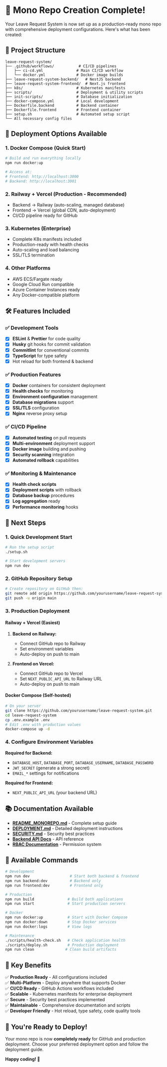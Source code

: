 # 🚀 Mono Repo Creation Complete!

Your Leave Request System is now set up as a production-ready mono repo with comprehensive deployment configurations. Here's what has been created:

## 📁 Project Structure

```
leave-request-system/
├── .github/workflows/           # CI/CD pipelines
│   ├── ci-cd.yml               # Main CI/CD workflow
│   └── docker.yml              # Docker image builds
├── leave-request-system-backend/   # NestJS backend
├── leave-request-system-frontend/  # Next.js frontend
├── k8s/                        # Kubernetes manifests
├── scripts/                    # Deployment & utility scripts
├── init-scripts/               # Database initialization
├── docker-compose.yml          # Local development
├── Dockerfile.backend          # Backend container
├── Dockerfile.frontend         # Frontend container
├── setup.sh                    # Automated setup script
└── All necessary config files
```

## 🎯 Deployment Options Available

### 1. **Docker Compose (Quick Start)**
```bash
# Build and run everything locally
npm run docker:up

# Access at:
# Frontend: http://localhost:3000
# Backend: http://localhost:3001
```

### 2. **Railway + Vercel (Production - Recommended)**
- Backend → Railway (auto-scaling, managed database)
- Frontend → Vercel (global CDN, auto-deployment)
- CI/CD pipeline ready for GitHub

### 3. **Kubernetes (Enterprise)**
- Complete K8s manifests included
- Production-ready with health checks
- Auto-scaling and load balancing
- SSL/TLS termination

### 4. **Other Platforms**
- AWS ECS/Fargate ready
- Google Cloud Run compatible
- Azure Container Instances ready
- Any Docker-compatible platform

## 🛠️ Features Included

### ✅ Development Tools
- [x] **ESLint** & **Prettier** for code quality
- [x] **Husky** git hooks for commit validation
- [x] **Commitlint** for conventional commits
- [x] **TypeScript** for type safety
- [x] Hot reload for both frontend & backend

### ✅ Production Features
- [x] **Docker** containers for consistent deployment
- [x] **Health checks** for monitoring
- [x] **Environment configuration** management
- [x] **Database migrations** support
- [x] **SSL/TLS** configuration
- [x] **Nginx** reverse proxy setup

### ✅ CI/CD Pipeline
- [x] **Automated testing** on pull requests
- [x] **Multi-environment** deployment support
- [x] **Docker image** building and pushing
- [x] **Security scanning** integration
- [x] **Automated rollback** capabilities

### ✅ Monitoring & Maintenance
- [x] **Health check scripts**
- [x] **Deployment scripts** with rollback
- [x] **Database backup** procedures
- [x] **Log aggregation** ready
- [x] **Performance monitoring** hooks

## 🚦 Next Steps

### 1. **Quick Development Start**
```bash
# Run the setup script
./setup.sh

# Start development servers
npm run dev
```

### 2. **GitHub Repository Setup**
```bash
# Create repository on GitHub then:
git remote add origin https://github.com/yourusername/leave-request-system.git
git push -u origin main
```

### 3. **Production Deployment**

#### Railway + Vercel (Easiest)
1. **Backend on Railway:**
   - Connect GitHub repo to Railway
   - Set environment variables
   - Auto-deploy on push to main

2. **Frontend on Vercel:**
   - Connect GitHub repo to Vercel
   - Set `NEXT_PUBLIC_API_URL` to Railway URL
   - Auto-deploy on push to main

#### Docker Compose (Self-hosted)
```bash
# On your server
git clone https://github.com/yourusername/leave-request-system.git
cd leave-request-system
cp .env.example .env
# Edit .env with production values
docker-compose up -d
```

### 4. **Configure Environment Variables**

**Required for Backend:**
- `DATABASE_HOST`, `DATABASE_PORT`, `DATABASE_USERNAME`, `DATABASE_PASSWORD`
- `JWT_SECRET` (generate a strong secret)
- `EMAIL_*` settings for notifications

**Required for Frontend:**
- `NEXT_PUBLIC_API_URL` (your backend URL)

## 📚 Documentation Available

- **[README_MONOREPO.md](./README_MONOREPO.md)** - Complete setup guide
- **[DEPLOYMENT.md](./DEPLOYMENT.md)** - Detailed deployment instructions
- **[SECURITY.md](./SECURITY.md)** - Security best practices
- **[Backend API Docs](./leave-request-system-backend/API_DOCUMENTATION.md)** - API reference
- **[RBAC Documentation](./leave-request-system-backend/RBAC_DOCUMENTATION.md)** - Permission system

## 🔧 Available Commands

```bash
# Development
npm run dev                  # Start both backend & frontend
npm run backend:dev          # Backend only
npm run frontend:dev         # Frontend only

# Production
npm run build               # Build both applications
npm run start               # Start production servers

# Docker
npm run docker:up           # Start with Docker Compose
npm run docker:down         # Stop Docker services
npm run docker:logs         # View logs

# Maintenance
./scripts/health-check.sh   # Check application health
./scripts/deploy.sh         # Production deployment
npm run clean              # Clean build artifacts
```

## 🌟 Key Benefits

✅ **Production Ready** - All configurations included  
✅ **Multi-Platform** - Deploy anywhere that supports Docker  
✅ **CI/CD Ready** - GitHub Actions workflows included  
✅ **Scalable** - Kubernetes manifests for enterprise deployment  
✅ **Secure** - Security best practices implemented  
✅ **Maintainable** - Comprehensive documentation and scripts  
✅ **Developer Friendly** - Hot reload, type safety, code quality tools  

## 🎉 You're Ready to Deploy!

Your mono repo is now **completely ready** for GitHub and production deployment. Choose your preferred deployment option and follow the deployment guide.

**Happy coding! 🚀**
